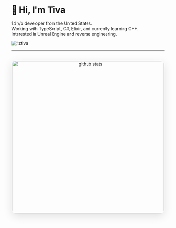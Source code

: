 # 👋 Hi, I'm Tiva

14 y/o developer from the United States.  
Working with TypeScript, C#, Elixir, and currently learning C++.  
Interested in Unreal Engine and reverse engineering.

<p align="left">
    <img src="https://komarev.com/ghpvc/?username=itztiva&label=Profile%20views&color=0e75b6&style=flat" alt="itztiva" />
</p>

---

<div align="center">
    <img 
        src="https://github-readme-stats.vercel.app/api?username=itztiva&show_icons=true&theme=dark&hide_border=true&bg_color=0D1117&icon_color=58A6FF&rank_icon=github&title_color=58A6FF" 
        width="500px" 
        alt="github stats"
        style="border-radius: 10px; margin: 20px 0; box-shadow: 0 8px 30px rgba(0, 0, 0, 0.12);"
    >
</div>
